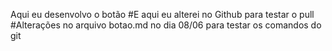 Aqui eu desenvolvo o botão
#E aqui eu alterei no Github para testar o pull
#Alterações no arquivo botao.md no dia 08/06 para testar os comandos do git